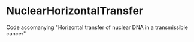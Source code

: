 # NuclearHorizontalTransfer
Code accomanying "Horizontal transfer of nuclear DNA in a transmissible cancer"
